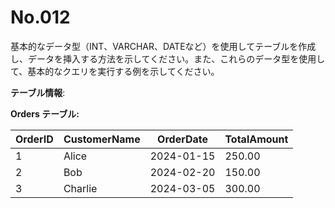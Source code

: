 # No.012

基本的なデータ型（INT、VARCHAR、DATEなど）を使用してテーブルを作成し、データを挿入する方法を示してください。また、これらのデータ型を使用して、基本的なクエリを実行する例を示してください。

**テーブル情報**:

**Orders テーブル:**

| OrderID | CustomerName | OrderDate  | TotalAmount |
|---------|--------------|------------|-------------|
| 1       | Alice        | 2024-01-15 | 250.00      |
| 2       | Bob          | 2024-02-20 | 150.00      |
| 3       | Charlie      | 2024-03-05 | 300.00      |
